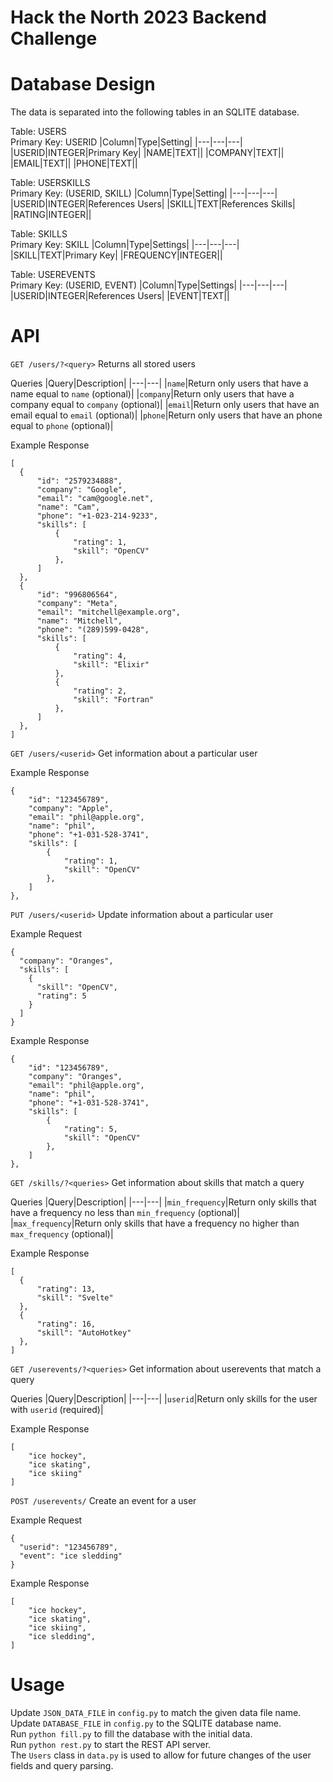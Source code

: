 # Hack the North 2023 Backend Challenge

# Database Design
The data is separated into the following tables in an SQLITE database. 

Table: USERS  
Primary Key: USERID
|Column|Type|Setting|
|---|---|---|
|USERID|INTEGER|Primary Key|
|NAME|TEXT||
|COMPANY|TEXT||
|EMAIL|TEXT||
|PHONE|TEXT||

Table: USERSKILLS  
Primary Key: (USERID, SKILL)
|Column|Type|Setting|
|---|---|---|
|USERID|INTEGER|References Users|
|SKILL|TEXT|References Skills|
|RATING|INTEGER||


Table: SKILLS  
Primary Key: SKILL
|Column|Type|Settings|
|---|---|---|
|SKILL|TEXT|Primary Key|
|FREQUENCY|INTEGER||

Table: USEREVENTS  
Primary Key: (USERID, EVENT)
|Column|Type|Settings|
|---|---|---|
|USERID|INTEGER|References Users|
|EVENT|TEXT||

# API
`GET /users/?<query>`
Returns all stored users

Queries
|Query|Description|
|---|---|
|`name`|Return only users that have a name equal to `name` (optional)|
|`company`|Return only users that have a company equal to `company` (optional)|
|`email`|Return only users that have an email equal to `email` (optional)|
|`phone`|Return only users that have an phone equal to `phone` (optional)|

Example Response
```
[
  {
      "id": "2579234888",
      "company": "Google",
      "email": "cam@google.net",
      "name": "Cam",
      "phone": "+1-023-214-9233",
      "skills": [
          {
              "rating": 1,
              "skill": "OpenCV"
          },
      ]
  },
  {
      "id": "996806564",
      "company": "Meta",
      "email": "mitchell@example.org",
      "name": "Mitchell",
      "phone": "(289)599-0428",
      "skills": [
          {
              "rating": 4,
              "skill": "Elixir"
          },
          {
              "rating": 2,
              "skill": "Fortran"
          },
      ]
  },
]
```

`GET /users/<userid>`
Get information about a particular user

Example Response
```
{
    "id": "123456789",
    "company": "Apple",
    "email": "phil@apple.org",
    "name": "phil",
    "phone": "+1-031-528-3741",
    "skills": [
        {
            "rating": 1,
            "skill": "OpenCV"
        },
    ]
},
```

`PUT /users/<userid>`
Update information about a particular user

Example Request
```
{
  "company": "Oranges",
  "skills": [
    {
      "skill": "OpenCV",
      "rating": 5
    }
  ]
}
```

Example Response
```
{
    "id": "123456789",
    "company": "Oranges",
    "email": "phil@apple.org",
    "name": "phil",
    "phone": "+1-031-528-3741",
    "skills": [
        {
            "rating": 5,
            "skill": "OpenCV"
        },
    ]
},
```

`GET /skills/?<queries>`
Get information about skills that match a query 

Queries
|Query|Description|
|---|---|
|`min_frequency`|Return only skills that have a frequency no less than `min_frequency` (optional)|
|`max_frequency`|Return only skills that have a frequency no higher than `max_frequency` (optional)|

Example Response
```
[
  {
      "rating": 13,
      "skill": "Svelte"
  },
  {
      "rating": 16,
      "skill": "AutoHotkey"
  },
]
```

`GET /userevents/?<queries>`
Get information about userevents that match a query 

Queries
|Query|Description|
|---|---|
|`userid`|Return only skills for the user with `userid` (required)|

Example Response
```
[
    "ice hockey",
    "ice skating",
    "ice skiing" 
]
```

`POST /userevents/`
Create an event for a user

Example Request
```
{
  "userid": "123456789",
  "event": "ice sledding"
}
```

Example Response
```
[
    "ice hockey",
    "ice skating",
    "ice skiing",
    "ice sledding",
]
```


# Usage
Update `JSON_DATA_FILE` in `config.py` to match the given data file name.  
Update `DATABASE_FILE` in `config.py` to the SQLITE database name.  
Run `python fill.py` to fill the database with the initial data.  
Run `python rest.py` to start the REST API server.  
The `Users` class in `data.py` is used to allow for future changes of the user fields and query parsing.